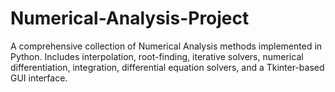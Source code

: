 # Numerical-Analysis-Project
A comprehensive collection of Numerical Analysis methods implemented in Python.  Includes interpolation, root-finding, iterative solvers, numerical differentiation,  integration, differential equation solvers, and a Tkinter-based GUI interface.
